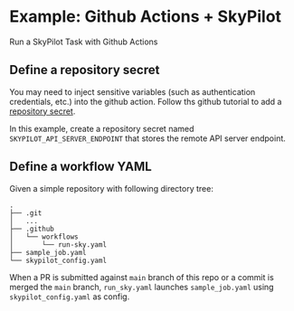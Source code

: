 # Example: Github Actions + SkyPilot

Run a SkyPilot Task with Github Actions

## Define a repository secret

You may need to inject sensitive variables (such as authentication credentials, etc.) into the github action.
Follow ths github tutorial to add a [repository secret](https://docs.github.com/en/actions/security-for-github-actions/security-guides/using-secrets-in-github-actions#creating-secrets-for-a-repository).

In this example, create a repository secret named `SKYPILOT_API_SERVER_ENDPOINT` that stores the remote API server endpoint.

## Define a workflow YAML

Given a simple repository with following directory tree:
```
.
├── .git
│   ...
├── .github
│   └── workflows
│       └── run-sky.yaml
├── sample_job.yaml
└── skypilot_config.yaml
```

When a PR is submitted against `main` branch of this repo or a commit is merged the `main` branch, `run_sky.yaml` launches `sample_job.yaml` using `skypilot_config.yaml` as config.
